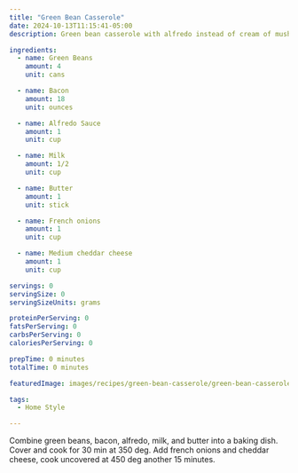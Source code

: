 ```yaml
---
title: "Green Bean Casserole"
date: 2024-10-13T11:15:41-05:00
description: Green bean casserole with alfredo instead of cream of mushroom

ingredients:
  - name: Green Beans
    amount: 4
    unit: cans

  - name: Bacon
    amount: 18
    unit: ounces

  - name: Alfredo Sauce
    amount: 1
    unit: cup

  - name: Milk
    amount: 1/2
    unit: cup

  - name: Butter
    amount: 1
    unit: stick

  - name: French onions
    amount: 1
    unit: cup

  - name: Medium cheddar cheese
    amount: 1
    unit: cup

servings: 0
servingSize: 0
servingSizeUnits: grams

proteinPerServing: 0
fatsPerServing: 0
carbsPerServing: 0
caloriesPerServing: 0

prepTime: 0 minutes
totalTime: 0 minutes

featuredImage: images/recipes/green-bean-casserole/green-bean-casserole.jpg

tags:
  - Home Style

---
```


Combine green beans, bacon, alfredo, milk, and butter into a baking dish. Cover and cook for 30 min at 350 deg. Add french onions and cheddar cheese, cook uncovered at 450 deg another 15 minutes.